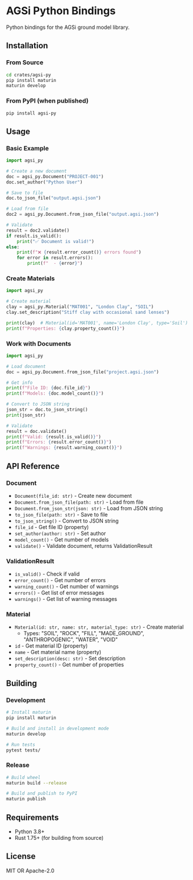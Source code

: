 # AGSi Python Bindings

Python bindings for the AGSi ground model library.

## Installation

### From Source

```bash
cd crates/agsi-py
pip install maturin
maturin develop
```

### From PyPI (when published)

```bash
pip install agsi-py
```

## Usage

### Basic Example

```python
import agsi_py

# Create a new document
doc = agsi_py.Document("PROJECT-001")
doc.set_author("Python User")

# Save to file
doc.to_json_file("output.agsi.json")

# Load from file
doc2 = agsi_py.Document.from_json_file("output.agsi.json")

# Validate
result = doc2.validate()
if result.is_valid():
    print("✅ Document is valid!")
else:
    print(f"❌ {result.error_count()} errors found")
    for error in result.errors():
        print(f"  - {error}")
```

### Create Materials

```python
import agsi_py

# Create material
clay = agsi_py.Material("MAT001", "London Clay", "SOIL")
clay.set_description("Stiff clay with occasional sand lenses")

print(clay)  # Material(id='MAT001', name='London Clay', type='Soil')
print(f"Properties: {clay.property_count()}")
```

### Work with Documents

```python
import agsi_py

# Load document
doc = agsi_py.Document.from_json_file("project.agsi.json")

# Get info
print(f"File ID: {doc.file_id}")
print(f"Models: {doc.model_count()}")

# Convert to JSON string
json_str = doc.to_json_string()
print(json_str)

# Validate
result = doc.validate()
print(f"Valid: {result.is_valid()}")
print(f"Errors: {result.error_count()}")
print(f"Warnings: {result.warning_count()}")
```

## API Reference

### Document

- `Document(file_id: str)` - Create new document
- `Document.from_json_file(path: str)` - Load from file
- `Document.from_json_str(json: str)` - Load from JSON string
- `to_json_file(path: str)` - Save to file
- `to_json_string()` - Convert to JSON string
- `file_id` - Get file ID (property)
- `set_author(author: str)` - Set author
- `model_count()` - Get number of models
- `validate()` - Validate document, returns ValidationResult

### ValidationResult

- `is_valid()` - Check if valid
- `error_count()` - Get number of errors
- `warning_count()` - Get number of warnings
- `errors()` - Get list of error messages
- `warnings()` - Get list of warning messages

### Material

- `Material(id: str, name: str, material_type: str)` - Create material
  - Types: "SOIL", "ROCK", "FILL", "MADE_GROUND", "ANTHROPOGENIC", "WATER", "VOID"
- `id` - Get material ID (property)
- `name` - Get material name (property)
- `set_description(desc: str)` - Set description
- `property_count()` - Get number of properties

## Building

### Development

```bash
# Install maturin
pip install maturin

# Build and install in development mode
maturin develop

# Run tests
pytest tests/
```

### Release

```bash
# Build wheel
maturin build --release

# Build and publish to PyPI
maturin publish
```

## Requirements

- Python 3.8+
- Rust 1.75+ (for building from source)

## License

MIT OR Apache-2.0

